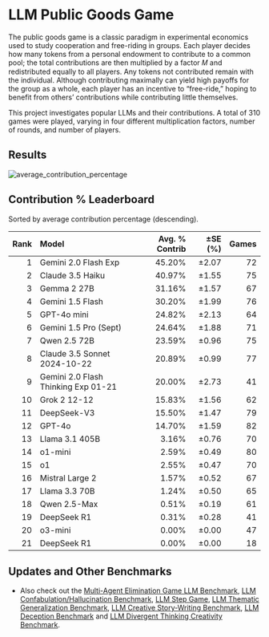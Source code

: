 # LLM Public Goods Game

The public goods game is a classic paradigm in experimental economics used to study cooperation and free-riding in groups. Each player decides how many tokens from a personal endowment to contribute to a common pool; the total contributions are then multiplied by a factor 𝑀 and redistributed equally to all players. Any tokens not contributed remain with the individual. Although contributing maximally can yield high payoffs for the group as a whole, each player has an incentive to “free-ride,” hoping to benefit from others’ contributions while contributing little themselves. 

This project investigates popular LLMs and their contributions. A total of 310 games were played, varying in four different multiplication factors, number of rounds, and number of players.

## Results

![average_contribution_percentage](https://github.com/user-attachments/assets/1ebaa7a2-7463-4526-99e0-c1689d121ff3)

## Contribution % Leaderboard

Sorted by average contribution percentage (descending).

| Rank | Model | Avg. % Contrib | ±SE (%) | Games |
|-----:|:------|---------------:|--------:|------:|
| 1 | Gemini 2.0 Flash Exp | 45.20% | ±2.07 | 72 |
| 2 | Claude 3.5 Haiku | 40.97% | ±1.55 | 75 |
| 3 | Gemma 2 27B | 31.16% | ±1.57 | 67 |
| 4 | Gemini 1.5 Flash | 30.20% | ±1.99 | 76 |
| 5 | GPT-4o mini | 24.82% | ±2.13 | 64 |
| 6 | Gemini 1.5 Pro (Sept) | 24.64% | ±1.88 | 71 |
| 7 | Qwen 2.5 72B | 23.59% | ±0.96 | 75 |
| 8 | Claude 3.5 Sonnet 2024-10-22 | 20.89% | ±0.99 | 77 |
| 9 | Gemini 2.0 Flash Thinking Exp 01-21 | 20.00% | ±2.73 | 41 |
| 10 | Grok 2 12-12 | 15.83% | ±1.56 | 62 |
| 11 | DeepSeek-V3 | 15.50% | ±1.47 | 79 |
| 12 | GPT-4o | 14.70% | ±1.59 | 82 |
| 13 | Llama 3.1 405B | 3.16% | ±0.76 | 70 |
| 14 | o1-mini | 2.59% | ±0.49 | 80 |
| 15 | o1 | 2.55% | ±0.47 | 70 |
| 16 | Mistral Large 2 | 1.57% | ±0.52 | 67 |
| 17 | Llama 3.3 70B | 1.24% | ±0.50 | 65 |
| 18 | Qwen 2.5-Max | 0.51% | ±0.19 | 61 |
| 19 | DeepSeek R1 | 0.31% | ±0.28 | 41 |
| 20 | o3-mini | 0.00% | ±0.00 | 47 |
| 21 | DeepSeek R1 | 0.00% | ±0.00 | 18 |

## Updates and Other Benchmarks
- Also check out the [Multi-Agent Elimination Game LLM Benchmark](https://github.com/lechmazur/elimination_game/), [LLM Confabulation/Hallucination Benchmark](https://github.com/lechmazur/confabulations/), [LLM Step Game](https://github.com/lechmazur/step_game), [LLM Thematic Generalization Benchmark](https://github.com/lechmazur/generalization), [LLM Creative Story-Writing Benchmark](https://github.com/lechmazur/writing), [LLM Deception Benchmark](https://github.com/lechmazur/deception) and [LLM Divergent Thinking Creativity Benchmark](https://github.com/lechmazur/divergent).
